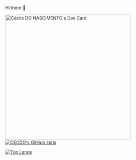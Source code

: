 Hi there  🤘

<a href="https://app.daily.dev/CECDO"><img src="https://api.daily.dev/devcards/f2a92d2a7284413b850a2b5ca2b63963.png?r=fxi" width="400" alt="Cécile DO NASCIMENTO's Dev Card"/></a>
[![CECDO's GitHub stats](https://github-readme-stats.vercel.app/api?username=CECDO&theme=vision-friendly-dark&show_icons=true)](https://github.com/CECDO/github-readme-stats)

[![Top Langs](https://github-readme-stats.vercel.app/api/top-langs/?username=CECDO&langs_count=5&theme=vision-friendly-dark&show_icons=true)](https://github.com/CECDO/github-readme-stats)

